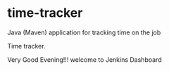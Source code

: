 # time-tracker
Java (Maven) application for tracking time on the job

Time tracker.

 Very Good Evening!!! welcome to Jenkins Dashboard
